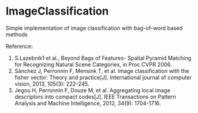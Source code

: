# ImageClassification
Simple implementation of image classification with bag-of-word based methods

Reference:  
1. S.Lazebnik1 et al., Beyond Bags of Features- Spatial Pyramid Matching for Recognizing Natural Scene Categories, in Proc CVPR 2006.  
2. Sánchez J, Perronnin F, Mensink T, et al. Image classification with the fisher vector: Theory and practice[J]. International journal of computer vision, 2013, 105(3): 222-245.  
3. Jegou H, Perronnin F, Douze M, et al. Aggregating local image descriptors into compact codes[J]. IEEE Transactions on Pattern Analysis and Machine Intelligence, 2012, 34(9): 1704-1716.
